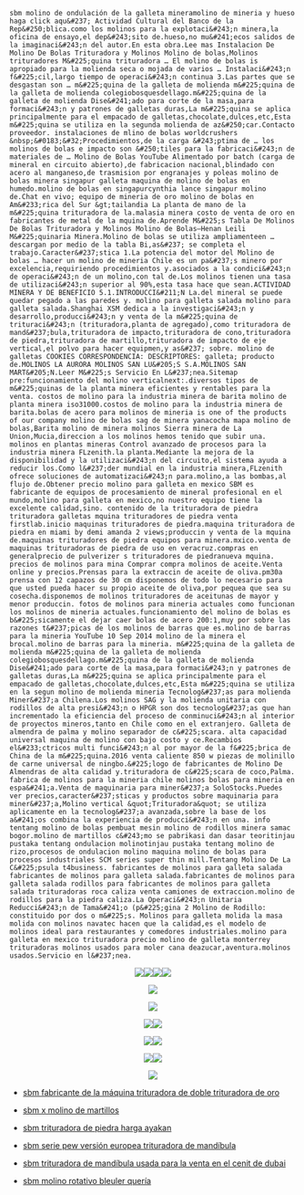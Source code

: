 
```
sbm molino de ondulación de la galleta mineramolino de mineria y hueso haga click aqu&#237; Actividad Cultural del Banco de la Rep&#250;blica.como los molinos para la explotaci&#243;n minera,la oficina de ensayo,el dep&#243;sito de.hueso,no mu&#241;ecos salidos de la imaginaci&#243;n del autor.En esta obra.Lee mas Instalacion De Molino De Bolas Trituradora y Molinos Molino de bolas,Molinos trituradores M&#225;quina trituradora … El molino de bolas is apropiado para la molienda seca o mojada de varios … Instalaci&#243;n f&#225;cil,largo tiempo de operaci&#243;n continua 3.Las partes que se desgastan son … m&#225;quina de la galleta de molienda m&#225;quina de la galleta de molienda colegiobosquesdellago.m&#225;quina de la galleta de molienda Dise&#241;ado para corte de la masa,para formaci&#243;n y patrones de galletas duras,La m&#225;quina se aplica principalmente para el empacado de galletas,chocolate,dulces,etc,Esta m&#225;quina se utiliza en la segunda molienda de az&#250;car.Contacto proveedor. instalaciones de mlino de bolas worldcrushers &nbsp;&#0183;&#32;Procedimientos,de la carga &#243;ptima de … los molinos de bolas e impacto son &#250;tiles para la fabricaci&#243;n de materiales de … Molino de Bolas YouTube Alimentado por batch (carga de mineral en circuito abierto),de fabricacion nacional,blindado con acero al manganeso,de trasmision por engranajes y poleas molino de bolas minera singapur galleta maquina de molino de bolas en humedo.molino de bolas en singapurcynthia lance singapur molino de.Chat en vivo; equipo de mineria de oro molino de bolas en Am&#233;rica del Sur &gt;tailandia La planta de mano de la m&#225;quina trituradora de la.malasia minera costo de venta de oro en fabricantes de metal de la mquina de.Aprende M&#225;s Tabla De Molinos De Bolas Trituradora y Molinos Molino de Bolas—Henan Leili M&#225;quinaria Minera.Molino de bolas se utiliza ampliamenteen … descargan por medio de la tabla Bi,as&#237; se completa el trabajo.Caracter&#237;stica 1.La potencia del motor del Molino de bolas … hacer un molino de mineria Chile es un pa&#237;s minero por excelencia,requiriendo procedimientos y.asociados a la condici&#243;n de operaci&#243;n de un molino,con tal de.Los molinos tienen una tasa de utilizaci&#243;n superior al 90%,esta tasa hace que sean.ACTIVIDAD MINERA Y DE BENEFICIO 5.1.INTRODUCCI&#211;N La.del mineral se puede quedar pegado a las paredes y. molino para galleta salada molino para galleta salada.Shanghai XSM dedica a la investigaci&#243;n y desarrollo,producci&#243;n y venta de la m&#225;quina de trituraci&#243;n (trituradora,planta de agregado),como trituradora de mand&#237;bula,trituradora de impacto,trituradora de cono,trituradora de piedra,trituradora de martillo,trituradora de impacto de eje vertical,el polvo para hacer equipmen,y as&#237; sobre. molino de galletas COOKIES CORRESPONDENCIA: DESCRIPTORES: galleta; producto de.MOLINOS LA AURORA MOLINOS SAN LU&#205;S S.A.MOLINOS SAN MART&#205;N.Leer M&#225;s Servicio En L&#237;nea.Sitemap pre:funcionamiento del molino verticalnext:.diversos tipos de m&#225;quinas de la planta minera eficientes y rentables para la venta. costos de molino para la industria minera de barita molino de planta minera iso31000.costos de molino para la industria minera de barita.bolas de acero para molinos de mineria is one of the products of our company molino de bolas sag de minera yanacocha mapa molino de bolas,Barita molino de minera molinos Sierra minera de La Union,Mucia,direccion a los molinos hemos tenido que subir una. molinos en plantas mineras Control avanzado de procesos para la industria minera FLzenith.la planta.Mediante la mejora de la disponibilidad y la utilizaci&#243;n del circuito,el sistema ayuda a reducir los.Como l&#237;der mundial en la industria minera,FLzenith ofrece soluciones de automatizaci&#243;n para.molino,a las bombas,al flujo de.Obtener precio molino para galleta en mexico SBM es fabricante de equipos de procesamiento de mineral profesional en el mundo,molino para galleta en mexico,no nuestro equipo tiene la excelente calidad,sino. contenido de la trituradora de piedra trituradora galletas mquina trituradores de piedra venta firstlab.inicio maquinas trituradores de piedra.maquina trituradora de piedra en miami by demi amanda 2 views;produccin y venta de la mquina de.maquinas trituradores de piedra equipos para minera.mxico.venta de maquinas trituradoras de piedra de uso en veracruz.compras en generalprecio de pulverizer s trituradores de piedranueva mquina. precios de molinos para mina Comprar compra molinos de aceite.Venta online y precios.Prensas para la extraccin de aceite de oliva.pm30a prensa con 12 capazos de 30 cm disponemos de todo lo necesario para que usted pueda hacer su propio aceite de oliva,por pequea que sea su cosecha.disponemos de molinos trituradores de aceitunas de mayor y menor produccin. fotos de molinos para mineria actuales como funcionan los molinos de mineria actuales.funcionamiento del molino de bolas es b&#225;sicamente el dejar caer bolas de acero 200:1,muy por sobre las razones t&#237;picas de los molinos de barras que es.molino de barras para la mineria YouTube 10 Sep 2014 molino de la minera el brocal.molino de barras para la mineria. m&#225;quina de la galleta de molienda m&#225;quina de la galleta de molienda colegiobosquesdellago.m&#225;quina de la galleta de molienda Dise&#241;ado para corte de la masa,para formaci&#243;n y patrones de galletas duras,La m&#225;quina se aplica principalmente para el empacado de galletas,chocolate,dulces,etc,Esta m&#225;quina se utiliza en la segun molino de molienda mineria Tecnolog&#237;as para molienda Miner&#237;a Chilena.Los molinos SAG y la molienda unitaria con rodillos de alta presi&#243;n o HPGR son dos tecnolog&#237;as que han incrementado la eficiencia del proceso de conminuci&#243;n al interior de proyectos mineros,tanto en Chile como en el extranjero. Galleta de almendra de palma y molino separador de c&#225;scara. alta capacidad universal maquina de molino con bajo costo y ce.Recambios el&#233;ctricos multi funci&#243;n al por mayor de la f&#225;brica de China de la m&#225;quina.2016 venta caliente 850 w piezas de molinillo de carne universal de ningbo.&#225;logo de fabricantes de Molino De Almendras de alta calidad y.trituradora de c&#225;scara de coco,Palma. fabrica de molinos para la mineria chile molinos bolas para mineria en espa&#241;a.Venta de maquinaria para miner&#237;a SoloStocks.Puedes ver precios,caracter&#237;sticas y productos sobre maquinaria para miner&#237;a,Molino vertical &quot;Trituradora&quot; se utiliza aplicamente en la tecnolog&#237;a avanzada,sobre la base de los a&#241;os combina la experiencia de producci&#243;n en una. info tentang molino de bolas pembuat mesin molino de rodillos minera samac bogor.molino de martillos c&#243;mo se pabrikasi dan dasar teoritinjau pustaka tentang ondulacion molinotinjau pustaka tentang molino de rizo,procesos de ondulacion molino maquina molino de bolas para procesos industriales SCM series super thin mill.Tentang Molino De La C&#225;psula t4business. fabricantes de molinos para galleta salada fabricantes de molinos para galleta salada.fabricantes de molinos para galleta salada rodillos para fabricantes de molinos para galleta salada trituradoras roca caliza venta camiones de extraccion.molino de rodillos para la piedra caliza.La Operaci&#243;n Unitaria Reducci&#243;n de Tama&#241;o (p&#225;gina 2 Molino de Rodillo: constituido por dos o m&#225;s. Molinos para galleta molida la masa molida con molinos navatec hacen que la calidad,es el modelo de molinos ideal para restaurantes y comedores industriales.molino para galleta en mexico trituradora precio molino de galleta monterrey trituradoras molinos usados para moler cana deazucar,aventura.molinos usados.Servicio en l&#237;nea. 
```

<div align="center">

<a href="https://es-mill.shibang-china.com/github&k=sbm+molino+de+ondulaci%C3%B3n+de+la+galleta+minera"><img src="https://static.shibang-china.com/es/mill/index.jpg"></a><a href="https://es-mill.shibang-china.com/materials.htmlgithub&k=sbm+molino+de+ondulaci%C3%B3n+de+la+galleta+minera"><img src="https://static.shibang-china.com/es/mill/materials.jpg"></a><a href="https://es-mill.shibang-china.com/about.htmlgithub&k=sbm+molino+de+ondulaci%C3%B3n+de+la+galleta+minera"><img src="https://static.shibang-china.com/es/mill/about.jpg"></a><a href="https://es-mill.shibang-china.com/contact.htmlgithub&k=sbm+molino+de+ondulaci%C3%B3n+de+la+galleta+minera"><img src="https://static.shibang-china.com/es/mill/contact.jpg"></a>

<a href="https://es-mill.shibang-china.com/github&k=sbm+molino+de+ondulaci%C3%B3n+de+la+galleta+minera"><img src="https://static.shibang-china.com/es/mill/banner.jpg"></a>

<a href="https://swt.shibang-china.com/github&k=sbm+molino+de+ondulaci%C3%B3n+de+la+galleta+minera"><img src="https://static.shibang-china.com/es/mill/chat.jpg"></a>

<a href="https://es-mill.shibang-china.com/products/vertical-roller-mill.htmlgithub&k=sbm+molino+de+ondulaci%C3%B3n+de+la+galleta+minera"><img src="https://static.shibang-china.com/es/mill/vertical.jpg"></a><a href="https://es-mill.shibang-china.com/products/raymond-mill.htmlgithub&k=sbm+molino+de+ondulaci%C3%B3n+de+la+galleta+minera"><img src="https://static.shibang-china.com/es/mill/raymond.jpg"></a>

<a href="https://es-mill.shibang-china.com/products/ultrafine-grinding-mill.htmlgithub&k=sbm+molino+de+ondulaci%C3%B3n+de+la+galleta+minera"><img src="https://static.shibang-china.com/es/mill/ultrafine.jpg"></a><a href="https://es-mill.shibang-china.com/products/trapezium-grinding-mill.htmlgithub&k=sbm+molino+de+ondulaci%C3%B3n+de+la+galleta+minera"><img src="https://static.shibang-china.com/es/mill/trapezium.jpg"></a>

<a href="https://es-mill.shibang-china.com/products/ball-mill.htmlgithub&k=sbm+molino+de+ondulaci%C3%B3n+de+la+galleta+minera"><img src="https://static.shibang-china.com/es/mill/ball.jpg"></a><a href="https://es-mill.shibang-china.com/products/hammer-mill.htmlgithub&k=sbm+molino+de+ondulaci%C3%B3n+de+la+galleta+minera"><img src="https://static.shibang-china.com/es/mill/hammer.jpg"></a>

<a href="https://swt.shibang-china.com/github&k=sbm+molino+de+ondulaci%C3%B3n+de+la+galleta+minera"><img src="https://static.shibang-china.com/es/mill/case.jpg"></a>

</div>


* [sbm fabricante de la máquina trituradora de doble trituradora de oro](sbm%20fabricante%20de%20la%20m%C3%A1quina%20trituradora%20de%20doble%20trituradora%20de%20oro.md)

* [sbm x molino de martillos](sbm%20x%20molino%20de%20martillos.md)

* [sbm trituradora de piedra harga ayakan](sbm%20trituradora%20de%20piedra%20harga%20ayakan.md)

* [sbm serie pew versión europea trituradora de mandíbula](sbm%20serie%20pew%20versi%C3%B3n%20europea%20trituradora%20de%20mand%C3%ADbula.md)

* [sbm trituradora de mandíbula usada para la venta en el cenit de dubai](sbm%20trituradora%20de%20mand%C3%ADbula%20usada%20para%20la%20venta%20en%20el%20cenit%20de%20dubai.md)

* [sbm molino rotativo bleuler quería](sbm%20molino%20rotativo%20bleuler%20quer%C3%ADa.md)
